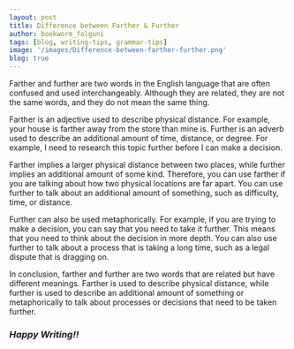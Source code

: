 ```yaml
---
layout: post
title: Difference between Farther & Further
author: bookworm_falguni
tags: [blog, writing-tips, grammar-tips]
image: '/images/Difference-between-farther-further.png'
blog: true
---
```

Farther and further are two words in the English language that are often confused and used interchangeably. Although they are related, they are not the same words, and they do not mean the same thing. 

Farther is an adjective used to describe physical distance. For example, your house is farther away from the store than mine is. Further is an adverb used to describe an additional amount of time, distance, or degree. For example, I need to research this topic further before I can make a decision. 

Farther implies a larger physical distance between two places, while further implies an additional amount of some kind. Therefore, you can use farther if you are talking about how two physical locations are far apart. You can use further to talk about an additional amount of something, such as difficulty, time, or distance. 

Further can also be used metaphorically. For example, if you are trying to make a decision, you can say that you need to take it further. This means that you need to think about the decision in more depth. You can also use further to talk about a process that is taking a long time, such as a legal dispute that is dragging on. 

In conclusion, farther and further are two words that are related but have different meanings. Farther is used to describe physical distance, while further is used to describe an additional amount of something or metaphorically to talk about processes or decisions that need to be taken further.

### ***Happy Writing!!***
